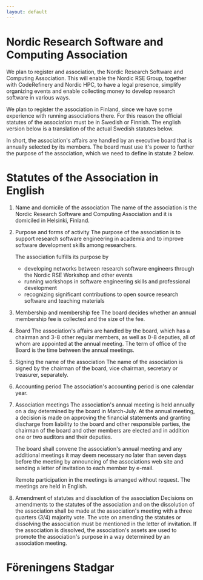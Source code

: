 ```yaml
---
layout: default
---
```


# Nordic Research Software and Computing Association

We plan to register and association, the Nordic Research Software and Computing Association.
This will enable the Nordic RSE Group, together with CodeRefinery and Nordic HPC, to have a
legal presence, simplify organizing events and enable collecting money to develop research
software in various ways.

We plan to register the association in Finland, since we have some experience with running
associations there. For this reason the official statutes of the association must be in Swedish
or Finnish. The english version below is a translation of the actual Swedish statutes below.

In short, the association's affairs are handled by an executive board that is annually selected
by its members. The board must use it's power to further the purpose of the association, which
we need to define in statute 2 below.


# Statutes of the Association in English

1. Name and domicile of the association
    The name of the association is the Nordic Research Software and Computing Association
    and it is domiciled in Helsinki, Finland.

2. Purpose and forms of activity
    The purpose of the association is to support research software engineering in academia
    and to improve software development skills among researchers.

    The association fulfills its purpose by
    * developing networks between research software engineers through the Nordic RSE Workshop and other events
    * running workshops in software engineering skills and professional development
    * recognizing significant contributions to open source research software and teaching materials

3. Membership and membership fee
    The board decides whether an annual membership fee is collected and the size of the fee.

4. Board
    The association's affairs are handled by the board, which has a chairman and 3-8 other regular members,
    as well as 0-8 deputies, all of whom are appointed at the annual meeting. The term of office of the Board
    is the time between the annual meetings.

5. Signing the name of the association
    The name of the association is signed by the chairman of the board, vice chairman, secretary or treasurer,
    separately.

6. Accounting period
    The association's accounting period is one calendar year.

7. Association meetings
    The association's annual meeting is held annually on a day determined by the board in March-July. At the
    annual meeting, a decision is made on approving the financial statements and granting discharge from liability
    to the board and other responsible parties, the chairman of the board and other members are elected and in
    addition one or two auditors and their deputies. 

    The board shall convene the association's annual meeting and any additional meetings it may deem necessary
    no later than seven days before the meeting by announcing of the associations web site and sending a letter
    of invitation to each member by e-mail.

    Remote participation in the meetings is arranged without request. The meetings are held in English.

9. Amendment of statutes and dissolution of the association
    Decisions on amendments to the statutes of the association and on the dissolution of the association shall be made
    at the association's meeting with a three quarters (3/4) majority vote. The vote on amending the statutes or dissolving 
    the association must be mentioned in the letter of invitation.
    If the association is dissolved, the association's assets are used to promote the association's purpose in a way
    determined by an association meeting.


# Föreningens Stadgar




